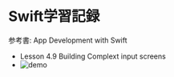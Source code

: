 # Swift学習記録  
参考書: App Development with Swift  
- Lesson 4.9 Building Complext input screens
- ![demo](https://github.com/YamamotoDesu/HotelManzana/blob/main/registration.gif)
